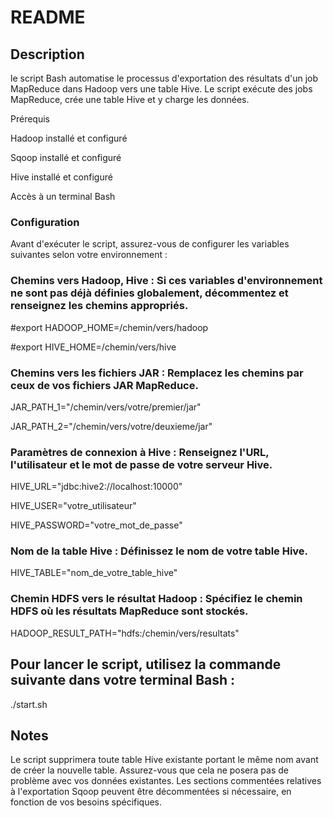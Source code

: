 # README 

## Description

le script Bash automatise le processus d'exportation des résultats d'un job MapReduce dans Hadoop vers une table Hive. Le script exécute des jobs MapReduce, crée une table Hive et y charge les données.

Prérequis

Hadoop installé et configuré

Sqoop installé et configuré

Hive installé et configuré

Accès à un terminal Bash

### Configuration

Avant d'exécuter le script, assurez-vous de configurer les variables suivantes selon votre environnement :

### Chemins vers Hadoop, Hive : Si ces variables d'environnement ne sont pas déjà définies globalement, décommentez et renseignez les chemins appropriés.

#export HADOOP_HOME=/chemin/vers/hadoop

#export HIVE_HOME=/chemin/vers/hive


### Chemins vers les fichiers JAR : Remplacez les chemins par ceux de vos fichiers JAR MapReduce.

JAR_PATH_1="/chemin/vers/votre/premier/jar" 

JAR_PATH_2="/chemin/vers/votre/deuxieme/jar"

### Paramètres de connexion à Hive : Renseignez l'URL, l'utilisateur et le mot de passe de votre serveur Hive.

HIVE_URL="jdbc:hive2://localhost:10000"

HIVE_USER="votre_utilisateur"

HIVE_PASSWORD="votre_mot_de_passe"

### Nom de la table Hive : Définissez le nom de votre table Hive.

HIVE_TABLE="nom_de_votre_table_hive"

### Chemin HDFS vers le résultat Hadoop : Spécifiez le chemin HDFS où les résultats MapReduce sont stockés.

HADOOP_RESULT_PATH="hdfs:/chemin/vers/resultats"

## Pour lancer le script, utilisez la commande suivante dans votre terminal Bash :

./start.sh


## Notes

Le script supprimera toute table Hive existante portant le même nom avant de créer la nouvelle table. Assurez-vous que cela ne posera pas de problème avec vos données existantes.
Les sections commentées relatives à l'exportation Sqoop peuvent être décommentées si nécessaire, en fonction de vos besoins spécifiques.
